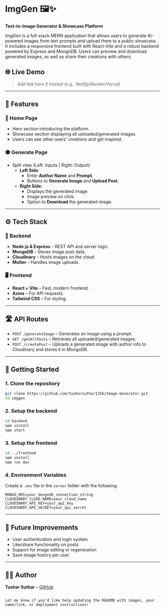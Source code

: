
# ImgGen 🖼️✨  
**Text-to-Image Generator & Showcase Platform**

ImgGen is a full-stack MERN application that allows users to generate AI-powered images from text prompts and upload them to a public showcase. It includes a responsive frontend built with React-Vite and a robust backend powered by Express and MongoDB. Users can preview and download generated images, as well as share their creations with others.

## 🌐 Live Demo
> _Add link here if hosted (e.g., Netlify/Render/Vercel)_

---

## 📸 Features

### 🔵 Home Page
- Hero section introducing the platform.
- Showcase section displaying all uploaded/generated images.
- Users can see other users' creations and get inspired.

### 🟣 Generate Page
- Split view (Left: Inputs | Right: Output):
  - **Left Side**:
    - Enter **Author Name** and **Prompt**.
    - Buttons to **Generate Image** and **Upload Post**.
  - **Right Side**:
    - Displays the generated image.
    - Image preview on click.
    - Option to **Download** the generated image.

---

## ⚙️ Tech Stack

### 🔧 Backend
- **Node.js & Express** – REST API and server logic.
- **MongoDB** – Stores image post data.
- **Cloudinary** – Hosts images on the cloud.
- **Multer** – Handles image uploads.

### 🖥️ Frontend
- **React + Vite** – Fast, modern frontend.
- **Axios** – For API requests.
- **Tailwind CSS** – For styling.

---

## 🛣️ API Routes

- `POST /generateImage` – Generates an image using a prompt.
- `GET /getAllPosts` – Retrieves all uploaded/generated images.
- `POST /createPost` – Uploads a generated image with author info to Cloudinary and stores it in MongoDB.


---

## 🧪 Getting Started

### 1. Clone the repository
```bash
git clone https://github.com/tusharsuthar1256/Image-Generator.git
cd imggen
````

### 2. Setup the backend

```bash
cd backend
npm install
npm start
```

### 3. Setup the frontend

```bash
cd ../frontend
npm install
npm run dev
```

### 4. Environment Variables

Create a `.env` file in the `server` folder with the following:

```
MONGO_URI=your_mongodb_connection_string
CLOUDINARY_CLOUD_NAME=your_cloud_name
CLOUDINARY_API_KEY=your_api_key
CLOUDINARY_API_SECRET=your_api_secret
```

---

## 📌 Future Improvements

* User authentication and login system
* Like/share functionality on posts
* Support for image editing or regeneration
* Save image history per user

---

## 🧑‍💻 Author

**Tushar Suthar** – [GitHub](https://github.com/tusharsuthar1256)

```

Let me know if you’d like help updating the README with images, your name/link, or deployment instructions!
```
